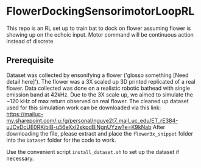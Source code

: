 # FlowerDockingSensorimotorLoopRL
This repo is an RL set up to train bat to dock on flower assuming flower is showing up on the echoic input. Motor command will be continuous action instead of discrete

## Prerequisite
Dataset was collected by ensonifying a flower ('glosso something [Need detail here]'). The flower was a 3X scaled up 3D printed replicated of a real flower. Data collected was done on a realistic robotic bathead with single emission band at 42kHz. Due to the 3X scale up, we      aimed to simulate the ~120 kHz of max return observed on real flower.
The cleaned up dataset used for this simulation work can be downloaded via this link:
https://mailuc-my.sharepoint.com/:u:/g/personal/nguye2t7_mail_uc_edu/ET_rE384-uJCvDcUE0RKjbIB-u56eXxl2skpdBiNgnUYzw?e=K9kNab
After downloading the file, please extract and place the `flower3x_snippet` folder into the `Dataset` folder for the code to work.

Use the convenient script `install_dataset.sh` to set up the dataset if necessary.

## 